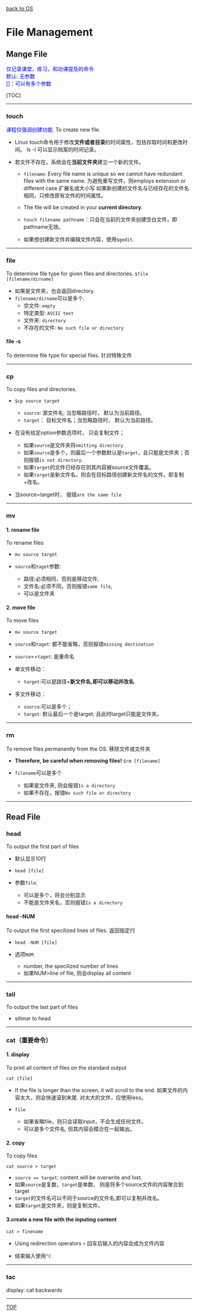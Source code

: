 [back to OS](../index.md)

# File Management

## Mange File 

<font color='blue'>
仅记录课堂，练习，和功课提及的命令<br>
默认: 无参数<br>
[]：可以有多个参数
</font>

[TOC]

***

### touch

<font color='blue'>
课程仅强调创建功能.
</font>
To create new file.

- Linux touch命令用于修改**文件或者目录**的时间属性，包括存取时间和更改时间。
	ls -l 可以显示档案的时间记录。

- 若文件不存在，系统会在**当前文件夹**建立一个新的文件。
	- `filename`: Every file name is unique so we cannot have redundant files with the same name.
		为避免重写文件，则employs extension or different case.扩展名或大小写
		如果新创建的文件名与已经存在的文件名相同，只修改原有文件的时间属性。

	- The file will be created in your **current directory**.
	- `touch filename pathname`：只会在当前的文件夹创建空白文件，即pathname无效。
	- 如果想创建新文件并编辑文件内容，使用`$gedit`.

***

### file

To determine file type for given files and directories.
`$file [filename/dirname]`

- 如果是文件夹，也会返回directory.
- `filename/dirname`可以是多个.
	- 空文件: `empty`
	- 特定类型: `ASCII text`
	- 文件夹: `directory`
	- 不存在的文件: `No such file or directory`

#### file -s

To determine file type for special files.
针对特殊文件

***

### cp

To copy files and directories.

- `$cp source target`
	- `source`: 源文件名; 当忽略路径时， 默认为当前路径。
	- `target`： 目标文件名；当忽略路径时， 默认为当前路径。

- 在没有给定option参数选项时， 只会复制文件；
	- 如果`source`是文件夹将`omitting directory`
	- 如果`source`是多个，则最后一个参数默认是`target`，且只能是文件夹；否则报错`is not directory`.
	- 如果`target`的文件已经存在则其内容被source文件覆盖。
	- 如果`target`是新文件名，则会在目标路径创建新文件名的文件。即复制+改名。

- 当source=target时， 报错`are the same file`

***

### mv

#### 1. rename file

To rename files

- `mv source target`

- `source`和`taget`参数:
	- 路径:必须相同，否则是移动文件,
	- 文件名:必须不同，否则报错`same file`,
	- 可以是文件夹

#### 2. move file

To move files

- `mv source target`

- `source`和`taget`: 都不能省略，否则报错`missing destination`
- `source`==`taget`: 是重命名
- 单文件移动：
	- `target`:可以是路径+**新文件名,即可以移动并改名**.
- 多文件移动：
	- `source`:可以是多个；
	- `target`: 默认最后一个是target; 且此时target只能是文件夹。

***

### rm

To remove files permanently from the OS.
移除文件或文件夹 

- **Therefore, be careful when removing files!**
`$rm [filename]`

- `filename`可以是多个
	- 如果是文件夹, 则会报错`Is a directory`
	- 如果不存在，报错`No such file or directory`

***

## Read File

### head

To output the first part of files
- 默认显示10行

- `head [file]`

- 参数`file`:
	- 可以是多个，将会分别显示
	- 不能是文件夹名，否则报错`Is a directory`


#### head -NUM

To output the first specilized lines of files.
返回指定行

- `head -NUM [file]`

- 选项`NUM`: 
	- number, the specilized number of lines
	- 如果NUM>line of file, 则会display all content

***

### tail

To output the last part of files

- silimar to head

***

### cat（重要命令）

#### 1. display 

To print all content of files on the standard output

`cat [file]`

- If the file is longer than the screen, it will scroll to the end.
	如果文件的内容太大，则会快速滚到末尾.
	对太大的文件，应使用less。

- `file`
	- 如果省略file，则只会读取input，不会生成任何文件。
	- 可以是多个文件名, 但其内容会糅合在一起输出。

#### 2. copy

To copy files

`cat source > target`

- `source == target`: content will be overwrite and lost.
- 如果`source`是复数，`target`是单数， 则是将多个source文件的内容聚合到target
- `target`的文件名可以不同于source的文件名,即可以复制并改名。
- 如果`target`是文件夹，则是复制文件。

#### 3.create a new file with the inputing content

`cat > finename`

- Using redirection operators `>`
	回车后输入的内容会成为文件内容

- 结束输入使用`^C`



***

### tac

display: cat backwards

***

[TOP](#file-management)
